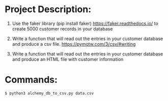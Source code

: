 # Project Description:

1. Use the faker library (pip install faker)
   https://faker.readthedocs.io/ to create 5000 customer records in
   your database

2. Write a function that will read out the entries in your customer
   database and produce a csv file. https://pymotw.com/3/csv/#writing

3. Write a function that will read out the entries in your customer
   database and produce an HTML file with customer information

# Commands:

`$ python3 alchemy_db_to_csv.py data.csv`
